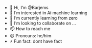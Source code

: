 - 👋 Hi, I’m @Barjems
- 👀 I’m interested in Ai machine learning
- 🌱 I’m currently learning from zero
- 💞️ I’m looking to collaborate on ...
- 📫 How to reach me 
- 😄 Pronouns: he/him
- ⚡ Fun fact: dont have fact

<!---
Barjems/Barjems is a ✨ special ✨ repository because its `README.md` (this file) appears on your GitHub profile.
You can click the Preview link to take a look at your changes.
--->
